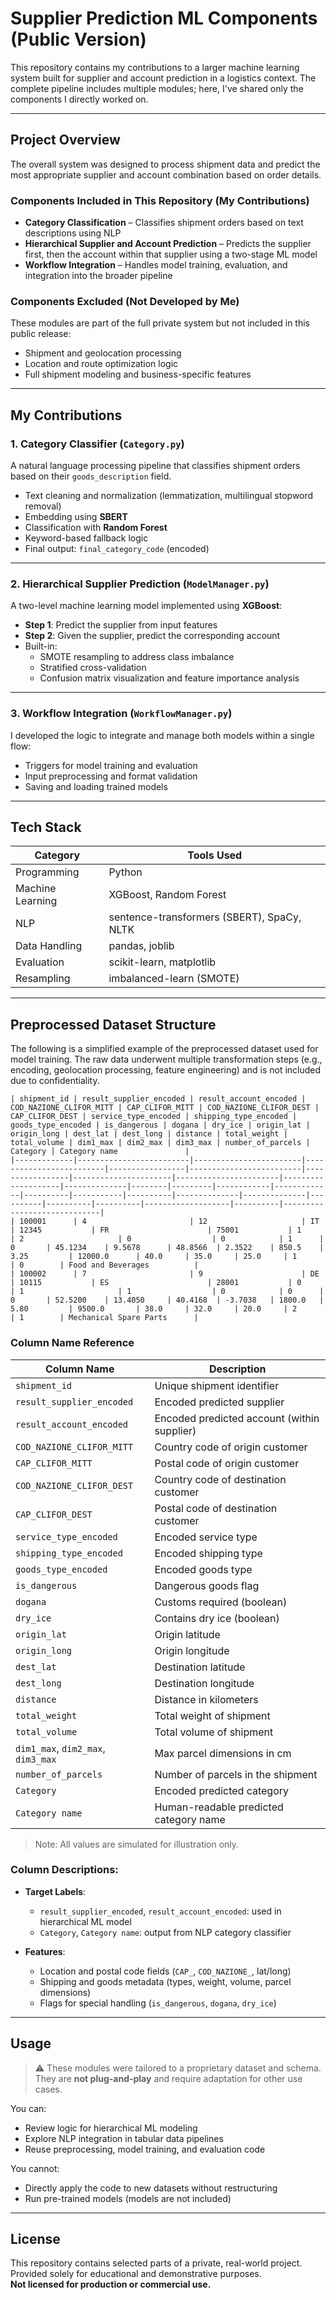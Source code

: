 # Supplier Prediction ML Components (Public Version)

This repository contains my contributions to a larger machine learning system built for supplier and account prediction in a logistics context. The complete pipeline includes multiple modules; here, I've shared only the components I directly worked on.

---

## Project Overview

The overall system was designed to process shipment data and predict the most appropriate supplier and account combination based on order details.


### Components Included in This Repository (My Contributions)

- **Category Classification** – Classifies shipment orders based on text descriptions using NLP
- **Hierarchical Supplier and Account Prediction** – Predicts the supplier first, then the account within that supplier using a two-stage ML model
- **Workflow Integration** – Handles model training, evaluation, and integration into the broader pipeline

### Components Excluded (Not Developed by Me)

These modules are part of the full private system but not included in this public release:

- Shipment and geolocation processing
- Location and route optimization logic
- Full shipment modeling and business-specific features

---

## My Contributions

### 1. Category Classifier (`Category.py`)

A natural language processing pipeline that classifies shipment orders based on their `goods_description` field.

- Text cleaning and normalization (lemmatization, multilingual stopword removal)
- Embedding using **SBERT**
- Classification with **Random Forest**
- Keyword-based fallback logic
- Final output: `final_category_code` (encoded)

---

### 2. Hierarchical Supplier Prediction (`ModelManager.py`)

A two-level machine learning model implemented using **XGBoost**:

- **Step 1**: Predict the supplier from input features
- **Step 2**: Given the supplier, predict the corresponding account
- Built-in:
  - SMOTE resampling to address class imbalance
  - Stratified cross-validation
  - Confusion matrix visualization and feature importance analysis

---

### 3. Workflow Integration (`WorkflowManager.py`)

I developed the logic to integrate and manage both models within a single flow:

- Triggers for model training and evaluation
- Input preprocessing and format validation
- Saving and loading trained models

---

## Tech Stack

| Category      | Tools Used |
|---------------|------------|
| Programming   | Python |
| Machine Learning | XGBoost, Random Forest |
| NLP           | sentence-transformers (SBERT), SpaCy, NLTK |
| Data Handling | pandas, joblib |
| Evaluation    | scikit-learn, matplotlib |
| Resampling    | imbalanced-learn (SMOTE) |

---

## Preprocessed Dataset Structure 

The following is a simplified example of the preprocessed dataset used for model training. The raw data underwent multiple transformation steps (e.g., encoding, geolocation processing, feature engineering) and is not included due to confidentiality.

```text
| shipment_id | result_supplier_encoded | result_account_encoded | COD_NAZIONE_CLIFOR_MITT | CAP_CLIFOR_MITT | COD_NAZIONE_CLIFOR_DEST | CAP_CLIFOR_DEST | service_type_encoded | shipping_type_encoded | goods_type_encoded | is_dangerous | dogana | dry_ice | origin_lat | origin_long | dest_lat | dest_long | distance | total_weight | total_volume | dim1_max | dim2_max | dim3_max | number_of_parcels | Category | Category name               |
|-------------|-------------------------|------------------------|-------------------------|-----------------|-------------------------|-----------------|----------------------|-----------------------|--------------------|--------------|--------|---------|------------|-------------|----------|-----------|----------|--------------|--------------|----------|----------|----------|-------------------|----------|-----------------------------|
| 100001      | 4                       | 12                     | IT                      | 12345           | FR                      | 75001           | 1                    | 2                     | 0                  | 0            | 1      | 0       | 45.1234    | 9.5678      | 48.8566  | 2.3522    | 850.5    | 3.25         | 12000.0      | 40.0     | 35.0     | 25.0     | 1                 | 0        | Food and Beverages          |
| 100002      | 7                       | 9                      | DE                      | 10115           | ES                      | 28001           | 0                    | 1                     | 1                  | 0            | 0      | 0       | 52.5200    | 13.4050     | 40.4168  | -3.7038   | 1800.0   | 5.80         | 9500.0       | 38.0     | 32.0     | 20.0     | 2                 | 1        | Mechanical Spare Parts      |
```

### Column Name Reference

| Column Name                | Description                                      |
|---------------------------|--------------------------------------------------|
| `shipment_id`             | Unique shipment identifier                       |
| `result_supplier_encoded` | Encoded predicted supplier                       |
| `result_account_encoded`  | Encoded predicted account (within supplier)      |
| `COD_NAZIONE_CLIFOR_MITT` | Country code of origin customer                  |
| `CAP_CLIFOR_MITT`         | Postal code of origin customer                   |
| `COD_NAZIONE_CLIFOR_DEST` | Country code of destination customer             |
| `CAP_CLIFOR_DEST`         | Postal code of destination customer              |
| `service_type_encoded`    | Encoded service type                             |
| `shipping_type_encoded`   | Encoded shipping type                            |
| `goods_type_encoded`      | Encoded goods type                               |
| `is_dangerous`            | Dangerous goods flag                             |
| `dogana`                  | Customs required (boolean)                       |
| `dry_ice`                 | Contains dry ice (boolean)                       |
| `origin_lat`              | Origin latitude                                  |
| `origin_long`             | Origin longitude                                 |
| `dest_lat`                | Destination latitude                             |
| `dest_long`               | Destination longitude                            |
| `distance`                | Distance in kilometers                           |
| `total_weight`            | Total weight of shipment                         |
| `total_volume`            | Total volume of shipment                         |
| `dim1_max`, `dim2_max`, `dim3_max` | Max parcel dimensions in cm          |
| `number_of_parcels`       | Number of parcels in the shipment                |
| `Category`                | Encoded predicted category                       |
| `Category name`           | Human-readable predicted category name           |

> Note: All values are simulated for illustration only.


### Column Descriptions:
- **Target Labels**:  
  - `result_supplier_encoded`, `result_account_encoded`: used in hierarchical ML model  
  - `Category`, `Category name`: output from NLP category classifier  

- **Features**:  
  - Location and postal code fields (`CAP_`, `COD_NAZIONE_`, lat/long)  
  - Shipping and goods metadata (types, weight, volume, parcel dimensions)  
  - Flags for special handling (`is_dangerous`, `dogana`, `dry_ice`)  

---

## Usage

> ⚠️ These modules were tailored to a proprietary dataset and schema. They are **not plug-and-play** and require adaptation for other use cases.

You can:
- Review logic for hierarchical ML modeling
- Explore NLP integration in tabular data pipelines
- Reuse preprocessing, model training, and evaluation code

You cannot:
- Directly apply the code to new datasets without restructuring
- Run pre-trained models (models are not included)

---

## License

This repository contains selected parts of a private, real-world project.  
Provided solely for educational and demonstrative purposes.  
**Not licensed for production or commercial use.**
